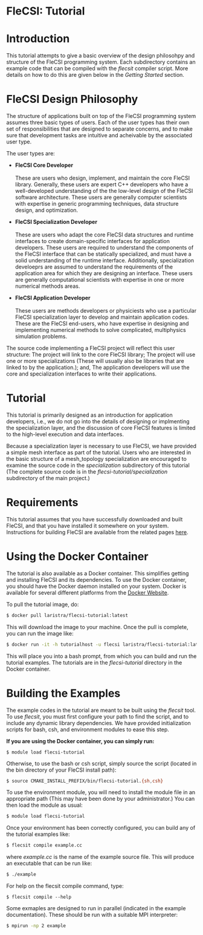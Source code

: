 # FleCSI: Tutorial
<!--
  The above header ("FleCSI: Tutorial") is required for Doxygen to
  correctly name the auto-generated page. It is ignored in the FleCSI
  guide documentation.
-->

<!-- CINCHDOC DOCUMENT(user-guide) SECTION(tutorial) -->

# Introduction

This tutorial attempts to give a basic overview of the design philosohpy
and structure of the FleCSI programming system. Each subdirectory
contains an example code that can be compiled with the *flecsit*
compiler script. More details on how to do this are given below in the
*Getting Started* section.

# FleCSI Design Philosophy

The structure of applications built on top of the FleCSI programming
system assumes three basic types of users. Each of the user types has
their own set of responsibilities that are designed to separate
concerns, and to make sure that development tasks are intuitive and
acheivable by the associated user type.

The user types are:

* **FleCSI Core Developer**<br>  
These are users who design, implement, and maintain the core FleCSI
library. Generally, these users are expert C++ developers who have a
well-developed understanding of the the low-level design of the FleCSI
software architecture. These users are generally computer scientists
with expertise in generic programming techniques, data structure design,
and optimization.

* **FleCSI Specialization Developer**<br>  
These are users who adapt the core FleCSI data structures and runtime
interfaces to create domain-specific interfaces for application
developers.  These users are required to understand the components of
the FleCSI interface that can be statically specialized, and must have a
solid understanding of the runtime interface. Additionally,
specialization develoeprs are assumed to understand the requirements of
the application area for which they are designing an interface. These
users are generally computational scientists with expertise in one or
more numerical methods areas.

* **FleCSI Application Developer**<br>  
These users are methods developers or physiciests who use a particular
FleCSI specialization layer to develop and maintain application codes.
These are the FleCSI end-users, who have expertise in designing and
implementing numerical methods to solve complicated, multiphysics
simulation problems.

The source code implementing a FleCSI project will reflect this user
structure: The project will link to the core FleCSI library; The project
will use one or more specializations (These will usually also be
libraries that are linked to by the application.); and, The application
developers will use the core and specialization interfaces to write
their applications.

# Tutorial

This tutorial is primarily designed as an introduction for application
developers, i.e., we do not go into the details of designing or
implmenting the specialization layer, and the discussion of core FleCSI
features is limited to the high-level execution and data interfaces.

Because a specialization layer is necessary to use FleCSI, we have
provided a simple mesh interface as part of the tutorial. Users who are
interested in the basic structure of a mesh_topology specialization are
encouraged to examine the source code in the *specialization*
subdirectory of this tutorial (The complete source code is in the
*flecsi-tutorial/specialization* subdirectory of the main project.)

# Requirements

This tutorial assumes that you have successfully downloaded and built
FleCSI, and that you have installed it somewhere on your system.
Instructions for building FleCSI are available from the related pages
[here](https://laristra.github.io/flecsi/assets/doxygen/md__home_flecsi_flecsi_auxiliary_markdown_01-Build.html).

# Using the Docker Container

The tutorial is also available as a Docker container. This simplifies
getting and installing FleCSI and its dependencies. To use the Docker
container, you should have the Docker daemon installed on your system.
Docker is available for several different platforms from the
[Docker Website](https://www.docker.com).

To pull the tutorial image, do:
```bash
$ docker pull laristra/flecsi-tutorial:latest
```
This will download the image to your machine. Once the pull is complete,
you can run the image like:
```bash
$ docker run -it -h tutorialhost -u flecsi laristra/flecsi-tutorial:latest /bin/bash
```
This will place you into a bash prompt, from which you can build and run
the tutorial examples. The tutorials are in the *flecsi-tutorial*
directory in the Docker container.

# Building the Examples

The example codes in the tutorial are meant to be built using the
*flecsit* tool. To use *flecsit*, you must first configure your path to
find the script, and to include any dynamic library dependencies. We
have provided initialization scripts for bash, csh, and environment
modules to ease this step.

**If you are using the Docker container, you
can simply run:**
```
$ module load flecsi-tutorial
```

Otherwise, to use the bash or csh script, simply source the script
(located in the bin directory of your FleCSI install path):
```bash
$ source CMAKE_INSTALL_PREFIX/bin/flecsi-tutorial.{sh,csh}
```
To use the environment module, you will need to install the module file
in an appropriate path (This may have been done by your administrator.)
You can then load the module as usual:
```bash
$ module load flecsi-tutorial
```
Once your environment has been correctly configured, you can build any
of the tutorial examples like:
```bash
$ flecsit compile example.cc
```
where *example.cc* is the name of the example source file. This will
produce an executable that can be run like:

```bash
$ ./example
```
For help on the flecsit compile command, type:
```
$ flecsit compile --help
```

Some exmaples are designed to run in parallel (indicated in the example
documentation). These should be run with a suitable MPI interpreter:

```bash
$ mpirun -np 2 example
```

<!-- vim: set tabstop=2 shiftwidth=2 expandtab fo=cqt tw=72 : -->
